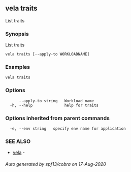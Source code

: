 ## vela traits

List traits

### Synopsis

List traits

```
vela traits [--apply-to WORKLOADNAME]
```

### Examples

```
vela traits
```

### Options

```
      --apply-to string   Workload name
  -h, --help              help for traits
```

### Options inherited from parent commands

```
  -e, --env string   specify env name for application
```

### SEE ALSO

* [vela](vela.md)	 - 

###### Auto generated by spf13/cobra on 17-Aug-2020
